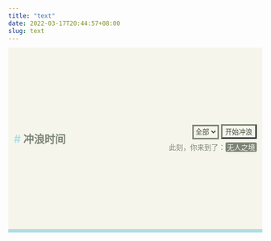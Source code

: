 ```yaml
---
title: "text"
date: 2022-03-17T20:44:57+08:00
slug: text
---
```


<!DOCTYPE html>
<html lang="zh-cmn-Hans">
<head>
    <meta charset="UTF-8">
    <meta http-equiv="X-UA-Compatible" content="IE=edge">
    <meta name="viewport" content="width=device-width, initial-scale=1.0">
    <title>冲浪时间</title>
  <style>
html {
  height: 100%;
  overflow: hidden;
}
body {
  height: 100%;
  margin: 0;
  display: flex;
  flex-direction: column;
}
#top-header {
  width: 100%;
  background-color: #f6f5ec;
  border-bottom: .5em solid #afdfe4;
  min-height: 9%;
}
.header-content {
  height: 100%;
  margin: 0 auto;
  width: 100%;
  max-width: 700px;
  display: flex;
  flex-wrap: wrap;
  align-items: center;
  justify-content: space-between;
  padding: .5em .8em;
  box-sizing: border-box;
}
#top-header h1 {
  font-size: 1.5em;
  margin: 0;
  color: #7c8577;
}
#top-header h1::before {
  content: "# ";
  color: #afdfe4;
}
.surf-filter {
  text-align: right;
}
.surf-filter select {
  height: 2.2em;
  border-color: #7c8577;
  background-color: #f6f5ec;
  border-width: 3px;
  color: #404a39;
}
.surf-filter button {
  height: 2.2em;
  border-color: #7c8577;
  background-color: #f6f5ec;
  border-width: 3px;
  color: #404a39;
}
.current-info {
  padding-top: 5px;
  color: #7c8577;
}
.current-info a {
  color: #f6f5ec;
  padding: 1px 3px;
  border-radius: 3px;
  background-color: #7c8577;
}
.view-container {
  height: 91%;
}
.view-container iframe {
  height: 100%;
  width: 100%;
  border: 0;
}
@media (max-width: 500px) {
  #top-header h1 {
    display: none;
  }
  .header-content {
    justify-content: flex-end;
  }
}
  </style>
</head>
<body>
  <header id="top-header">
    <div class="header-content">
      <h1>冲浪时间</h1>
      <div>
        <div class="surf-filter" id="surf-filter">
          <select id="type-select">
            <option value="all">全部</option>
          </select>
          <button id="btn-start">开始冲浪</button>
        </div>
        <div class="current-info">
          <div>此刻，你来到了：<a target="_blank" id="url-display">无人之境</a></div>
        </div>
      </div>
    </div>
  </header>
  <div class="view-container">
    <iframe id="viewer"></iframe>
  </div>
  <script>

let Data = {}
let Rest = []
let CurType = 'all'

fetch('https://gitlab.com/api/v4/projects/27919354/issues/6')
  .then(res => res.json())
  .then(data =>
    toObject(
      data.description.replace(/`/g, '').replace(/\n/g, '')
    )
  )
  .then(data => {
    init(data)
  })

function init (data) {
  Data = data
  update('all')
  Object.keys(Data).forEach(t => {
    const e = document.createElement('option')
    e.value = t
    e.innerText = Data[t].name
    $typeSelect.append(e)
  })
}

function toObject (str) {
  return eval('(function (){ return ' + str + '})()')
}

const $iframe = document.getElementById('viewer')
const $btnStart = document.getElementById('btn-start')
const $urlDisplay = document.getElementById('url-display')
const $typeSelect = document.getElementById('type-select')

$typeSelect.onchange = function (e) {
  update(e.target.value)
}

$btnStart.onclick = function () {
  const url = fetchOne()
  $iframe.src = url
  $urlDisplay.innerText = url
  $urlDisplay.href = url
}

function update (type) {
  CurType = type
  Rest = type === 'all'
    ? Object.keys(Data).reduce((p, n) => p.concat(Data[n].items), [])
    : Data[type].items.slice()
}

function fetchOne () {
  if (!Rest.length) {
    update(CurType)
  }
  const i = rand(Rest.length)
  return Rest.splice(i, 1)
}

function rand (n) {
  return Math.floor(Math.random() * n)
}
  </script>
</body>
</html>